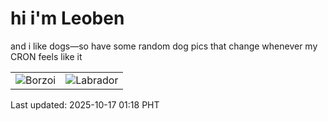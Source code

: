 # hi i'm Leoben

and i like dogs—so have some random dog pics that change whenever my CRON feels like it

|  |  |
|--------|----------|
| ![Borzoi](https://random-dog-vercel.vercel.app/api/random-borzoi?v=1760635128) | ![Labrador](https://random-dog-vercel.vercel.app/api/random-labrador?v=1760635128) |

Last updated: 2025-10-17 01:18 PHT

